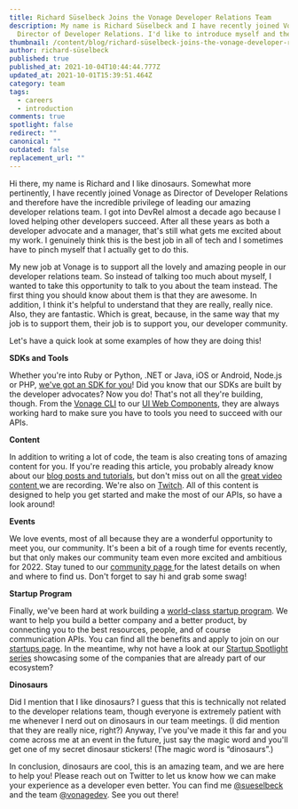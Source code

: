 ```yaml
---
title: Richard Süselbeck Joins the Vonage Developer Relations Team
description: My name is Richard Süselbeck and I have recently joined Vonage as
  Director of Developer Relations. I'd like to introduce myself and the team.
thumbnail: /content/blog/richard-süselbeck-joins-the-vonage-developer-relations-team/richard-suselbeck.png
author: richard-süselbeck
published: true
published_at: 2021-10-04T10:44:44.777Z
updated_at: 2021-10-01T15:39:51.464Z
category: team
tags:
  - careers
  - introduction
comments: true
spotlight: false
redirect: ""
canonical: ""
outdated: false
replacement_url: ""
---
```

Hi there, my name is Richard and I like dinosaurs. Somewhat more pertinently, I have recently joined Vonage as Director of Developer Relations and therefore have the incredible privilege of leading our amazing developer relations team. I got into DevRel almost a decade ago because I loved helping other developers succeed. After all these years as both a developer advocate and a manager, that's still what gets me excited about my work. I genuinely think this is the best job in all of tech and I sometimes have to pinch myself that I actually get to do this.

My new job at Vonage is to support all the lovely and amazing people in our developer relations team. So instead of talking too much about myself, I wanted to take this opportunity to talk to you about the team instead. The first thing you should know about them is that they are awesome. In addition, I think it's helpful to understand that they are really, really nice. Also, they are fantastic. Which is great, because, in the same way that my job is to support them, their job is to support you, our developer community.

Let's have a quick look at some examples of how they are doing this!

**SDKs and Tools**

Whether you're into Ruby or Python, .NET or Java, iOS or Android, Node.js or PHP, [we've got an SDK for you](https://developer.vonage.com/tools)! Did you know that our SDKs are built by the developer advocates? Now you do! That's not all they're building, though. From the [Vonage CLI](https://learn.vonage.com/blog/2021/09/21/vonage-cli-is-v1-0-0/) to our [UI Web Components](https://github.com/nexmo-community/clientsdk-ui-js), they are always working hard to make sure you have to tools you need to succeed with our APIs.

**Content**

In addition to writing a lot of code, the team is also creating tons of amazing content for you. If you're reading this article, you probably already know about our [blog posts and tutorials](https://learn.vonage.com/), but don't miss out on all the [great video content ](https://www.youtube.com/c/VonageDev)we are recording. We're also on [Twitch](https://www.twitch.tv/vonagedevs). All of this content is designed to help you get started and make the most of our APIs, so have a look around!

**Events**

We love events, most of all because they are a wonderful opportunity to meet you, our community. It's been a bit of a rough time for events recently, but that only makes our community team even more excited and ambitious for 2022. Stay tuned to our [community page ](https://developer.vonage.com/community)for the latest details on when and where to find us. Don't forget to say hi and grab some swag!

**Startup Program**

Finally, we've been hard at work building a [world-class startup program](https://developer.vonage.com/startups). We want to help you build a better company and a better product, by connecting you to the best resources, people, and of course communication APIs. You can find all the benefits and apply to join on our [startups page](https://developer.vonage.com/startups). In the meantime, why not have a look at our [Startup Spotlight series](https://learn.vonage.com/categories/startup/) showcasing some of the companies that are already part of our ecosystem?

**Dinosaurs**

Did I mention that I like dinosaurs? I guess that this is technically not related to the developer relations team, though everyone is extremely patient with me whenever I nerd out on dinosaurs in our team meetings. (I did mention that they are really nice, right?) Anyway, I've you've made it this far and you come across me at an event in the future, just say the magic word and you'll get one of my secret dinosaur stickers! (The magic word is “dinosaurs”.)

In conclusion, dinosaurs are cool, this is an amazing team, and we are here to help you! Please reach out on Twitter to let us know how we can make your experience as a developer even better. You can find me [@sueselbeck](https://twitter.com/sueselbeck) and the team [@vonagedev](https://twitter.com/VonageDev). See you out there!